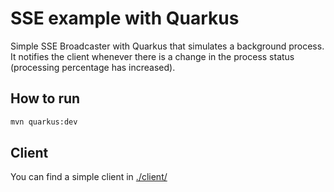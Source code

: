 # SSE example with Quarkus

Simple SSE Broadcaster with Quarkus that simulates a background process. It notifies the client whenever there is a change in the process status (processing percentage has increased).

## How to run

```bash
mvn quarkus:dev
```

## Client

You can find a simple client in [./client/](./client/)